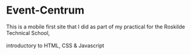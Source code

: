 # Event-Centrum
This is a mobile first site that I did as part of my practical for the Roskilde Technical School,
<br><br>introductory to HTML, CSS & Javascript
